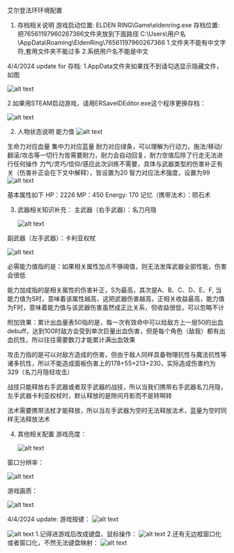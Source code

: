 艾尔登法环环境配置

1. 存档相关说明
游戏启动位置:
ELDEN RING\Game\eldenring.exe
存档位置: 
把76561197960267366文件夹放到下面路径
C:\Users\用户名\AppData\Roaming\EldenRing\76561197960267366
1.文件夹不能有中文字符,套用文件夹不能过多
2.系统用户名不能是中文

4/4/2024 update for 存档:
1.AppData文件夹如果找不到请勾选显示隐藏文件，如图

   ![alt text](1712164471098.jpg)

2.如果用STEAM启动游戏，请用ERSaveIDEditor.exe这个程序更换存档：

![alt text](1712164753827.png)

2. 人物状态说明
   能力值
   ![alt text](image.png)

生命力对应血量
集中力对应蓝量
耐力对应绿条，可以理解为行动力，施法/移动/翻滚/攻击等一切行为皆需要耐力，耐力会自动回复，耐力空值后除了行走无法进行任何操作
力气/灵巧/信仰/感应此次训练不需要，具体与武器类型的伤害补正有关（伤害补正会在下文中解释），皆设置为20
智力对应法术强度，设置为99
   ![alt text](image-2.png)

基本属性如下
HP：2226
MP：450
Energy: 170
记忆（携带法术）：陨石术

3. 武器相关知识补充：
主武器（右手武器）：名刀月隐

   ![alt text](image-3.png)

副武器（左手武器）：卡利亚权杖

   ![alt text](image-4.png)


必需能力值指的是：如果相关属性加点不够阈值，则无法发挥武器全部性能，伤害会很低

能力加成指的是相关属性的伤害补正，S为最高，其次是A、B、C、D、E、F, 当能力值为S时，意味着该属性越高，这把武器伤害越高，正相关收益最高，能力值为F时，意味着能力值与该武器伤害虽然成正比关系，但收益很低，可以忽略不计

附加效果：累计出血量表50指的是，每一次有效命中可以给敌方上一层50的出血debuff，达到100时敌方会受到单次巨量出血伤害，但是每个角色（敌我）都有出血抗性，所以往往需要数刀才能累计满出血效果

攻击力指的是可以对敌方造成的伤害，但由于敌人同样具备物理抗性与魔法抗性等诸多抗性，所以不能造成面板伤害上的178+55+213+230，实际造成伤害约为329（名刀月隐轻攻击）

战技只能释放右手武器或者双手武器的战技，所以当我们携带右手武器名刀月隐，左手武器卡利亚权杖时，默认释放的是隙间月影而不是转啊转

法术需要携带法杖才能释放，所以当左手武器为空时无法释放法术，蓝量为空时同样无法释放法术

4. 其他相关配置
游戏亮度：

   ![alt text](image-5.png)
   
窗口分辨率：

   ![alt text](image-6.png)
   
游戏画质：

   ![alt text](image-7.png)

4/4/2024 update:
游戏按键：
   ![alt text](e731e177e2a527f677dbb32bd6bb580.png)


   ![alt text](013ab6eccc188aa57c40ea3797b1d03.png)
   1.记得进游戏后改成键盘、鼠标操作：
   ![alt text](1712165029113.jpg)
   2.还有无边框窗口化或者窗口化，不然无法键盘映射：
   ![alt text](1712165113015.png)
